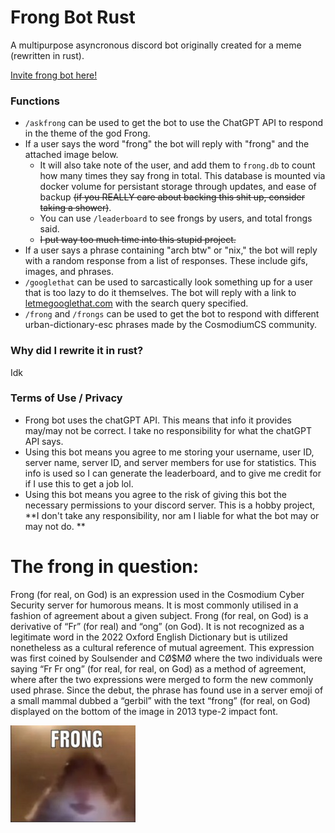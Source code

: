 # Frong Bot Rust

A multipurpose asyncronous discord bot originally created for a meme (rewritten in rust).

[Invite frong bot here!](https://discord.com/oauth2/authorize?client_id=1063322999400431646&permissions=589883627273282&integration_type=0&scope=applications.commands+bot)

### Functions
- `/askfrong` can be used to get the bot to use the ChatGPT API to respond in the theme of the god Frong.
- If a user says the word "frong" the bot will reply with "frong" and the attached image below.
    - It will also take note of the user, and add them to `frong.db` to count how many times they say frong in total. This database is mounted via docker volume for persistant storage through updates, and ease of backup ~~(if you REALLY care about backing this shit up, consider taking a shower)~~.
    - You can use `/leaderboard` to see frongs by users, and total frongs said.
    - ~~I put way too much time into this stupid project.~~
- If a user says a phrase containing "arch btw" or "nix," the bot will reply with a random response from a list of responses. These include gifs, images, and phrases.
- `/googlethat` can be used to sarcastically look something up for a user that is too lazy to do it themselves. The bot will reply with a link to [letmegooglethat.com](https://letmegooglethat.com/) with the search query specified.
- `/frong` and `/frongs` can be used to get the bot to respond with different urban-dictionary-esc phrases made by the CosmodiumCS community.

### Why did I rewrite it in rust?
Idk

### Terms of Use / Privacy
- Frong bot uses the chatGPT API. This means that info it provides may/may not be correct. I take no responsibility for what the chatGPT API says.
- Using this bot means you agree to me storing your username, user ID, server name, server ID, and server members for use for statistics. This info is used so I can generate the leaderboard, and to give me credit for if I use this to get a job lol.
- Using this bot means you agree to the risk of giving this bot the necessary permissions to your discord server. This is a hobby project, **I don't take any responsibility, nor am I liable for what the bot may or may not do. **

# The frong in question:
Frong (for real, on God) is an expression used in the Cosmodium Cyber Security server for humorous means. It is most commonly utilised in a fashion of agreement about a given subject. Frong (for real, on God) is a derivative of “Fr” (for real) and “ong” (on God). It is not recognized as a legitimate word in the 2022 Oxford English Dictionary but is utilized nonetheless as a cultural reference of mutual agreement. This expression was first coined by Soulsender and CØ$MØ where the two individuals were saying “Fr Fr ong” (for real, for real, on God) as a method of agreement, where after the two expressions were merged to form the new commonly used phrase. Since the debut, the phrase has found use in a server emoji of a small mammal dubbed a “gerbil” with the text “frong” (for real, on God) displayed on the bottom of the image in 2013 type-2 impact font.

![](frong.jpg)
